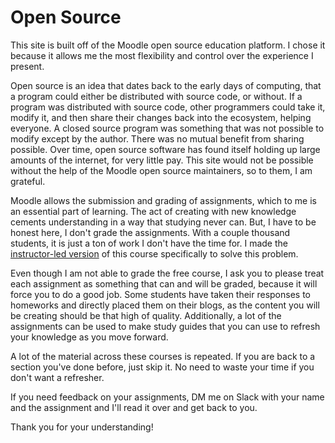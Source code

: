 # Open Source
This site is built off of the Moodle open source education platform. I chose it because it allows me the most flexibility and control over the experience I present.

Open source is an idea that dates back to the early days of computing, that a program could either be distributed with source code, or without. If a program was distributed with source code, other programmers could take it, modify it, and then share their changes back into the ecosystem, helping everyone. A closed source program was something that was not possible to modify except by the author. There was no mutual benefit from sharing possible. Over time, open source software has found itself holding up large amounts of the internet, for very little pay. This site would not be possible without the help of the Moodle open source maintainers, so to them, I am grateful.


Moodle allows the submission and grading of assignments, which to me is an essential part of learning. The act of creating with new knowledge cements understanding in  a way that studying never can. But, I have to be honest here, I don't grade the assignments. With a couple thousand students, it is just a ton of work I don't have the time for. I made the [instructor-led version](https://academy.hoppersroppers.org/course/view.php?id=12) of this course specifically to solve this problem.

Even though I am not able to grade the free course, I ask you to please treat each assignment as something that can and will be graded, because it will force you to do a good job. Some students have taken their responses to homeworks and directly placed them on their blogs, as the content you will be creating should be that high of quality. Additionally, a lot of the assignments can be used to make study guides that you can use to refresh your knowledge as you move forward.

A lot of the material across these courses is repeated. If you are back to a section you've done before, just skip it. No need to waste your time if you don't want a refresher.

If you need feedback on your assignments, DM me on Slack with your name and the assignment and I'll read it over and get back to you.

Thank you for your understanding!  
